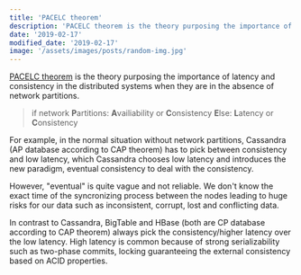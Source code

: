 ```yaml
---
title: 'PACELC theorem'
description: 'PACELC theorem is the theory purposing the importance of latency and consistency in the distributed systems when they are in the absence of network partitions.'
date: '2019-02-17'
modified_date: '2019-02-17'
image: '/assets/images/posts/random-img.jpg'
---
```



[PACELC theorem](https://en.wikipedia.org/wiki/PACELC_theorem) is the theory purposing the importance of latency and consistency in the distributed systems when they are in the absence of network partitions.

> if network **P**artitions: **A**vailiability or **C**onsistency **E**lse: **L**atency or **C**onsistency 

For example, in the normal situation without network partitions, Cassandra (AP database according to CAP theorem) has to pick between consistency and low latency, which Cassandra chooses low latency and introduces the new paradigm, eventual consistency to deal with the consistency. 

However, "eventual" is quite vague and not reliable. We don't know the exact time of the syncronizing process between the nodes leading to huge risks for our data such as inconsistent, corrupt, lost and conflicting data.

In contrast to Cassandra, BigTable and HBase (both are CP database according to CAP theorem) always pick the consistency/higher latency over the low latency. High latency is common because of strong serializability such as two-phase commits, locking guaranteeing the external consistency based on ACID properties.